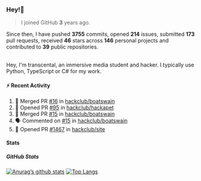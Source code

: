 ### Hey!👋
<!-- [![Banner](banner.png)](https://dillonb07.is-a.dev) -->


> I joined GitHub **3** years ago.

Since then, I have pushed **3755** commits, opened **214** issues, submitted **173** pull requests, received **46** stars across **146** personal projects and contributed to **39** public repositories.

<br>
Hey, I'm transcental, an immersive media student and hacker. I typically use Python, TypeScript or C# for my work.

<br>

#### :zap: Recent Activity

<!--START_SECTION:activity-->
1. 🎉 Merged PR [#16](https://github.com/hackclub/boatswain/pull/16) in [hackclub/boatswain](https://github.com/hackclub/boatswain)
2. 💪 Opened PR [#95](https://github.com/hackclub/hackapet/pull/95) in [hackclub/hackapet](https://github.com/hackclub/hackapet)
3. 🎉 Merged PR [#15](https://github.com/hackclub/boatswain/pull/15) in [hackclub/boatswain](https://github.com/hackclub/boatswain)
4. 🗣 Commented on [#15](https://github.com/hackclub/boatswain/pull/15#issuecomment-2630353382) in [hackclub/boatswain](https://github.com/hackclub/boatswain)
5. 💪 Opened PR [#1467](https://github.com/hackclub/site/pull/1467) in [hackclub/site](https://github.com/hackclub/site)
<!--END_SECTION:activity-->

#### Stats

##### GitHub Stats
[![Anurag’s github stats](https://github-readme-stats.vercel.app/api?username=transcental&show_icons=true&theme=radical)](https://github.com/transcental)
[![Top Langs](https://github-readme-stats.vercel.app/api/top-langs/?username=transcental&layout=compact&theme=radical)](https://github.com/transcental)
